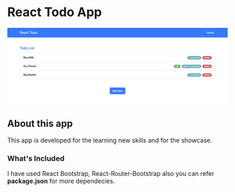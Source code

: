 # React Todo App
![showcase](screenshot.png)


## About this app
This app is developed for the learning new skills and for the showcase.

### What's Included
I have used React Bootstrap, React-Router-Bootstrap also you can refer **package.json** for more dependecies. 
